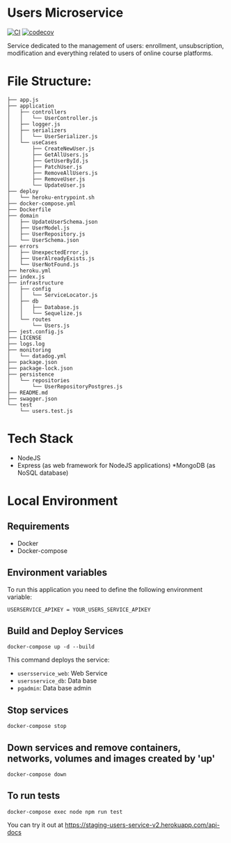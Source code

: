 # Users Microservice
[![CI](https://github.com/Ubademy-G3/users.service/actions/workflows/test.yml/badge.svg)](https://github.com/Ubademy-G3/users.service/actions/workflows/test.yml)
[![codecov](https://codecov.io/gh/Ubademy-G3/users.service/branch/main/graph/badge.svg?token=5ODNFTLVGI)](https://codecov.io/gh/Ubademy-G3/users.service)

Service dedicated to the management of users: enrollment, unsubscription, modification and everything related to users of online course platforms.

# File Structure:
```tree
├── app.js
├── application
│   ├── controllers
│   │   └── UserController.js
│   ├── logger.js
│   ├── serializers
│   │   └── UserSerializer.js
│   └── useCases
│       ├── CreateNewUser.js
│       ├── GetAllUsers.js
│       ├── GetUserById.js
│       ├── PatchUser.js
│       ├── RemoveAllUsers.js
│       ├── RemoveUser.js
│       └── UpdateUser.js
├── deploy
│   └── heroku-entrypoint.sh
├── docker-compose.yml
├── Dockerfile
├── domain
│   ├── UpdateUserSchema.json
│   ├── UserModel.js
│   ├── UserRepository.js
│   └── UserSchema.json
├── errors
│   ├── UnexpectedError.js
│   ├── UserAlreadyExists.js
│   └── UserNotFound.js
├── heroku.yml
├── index.js
├── infrastructure
│   ├── config
│   │   └── ServiceLocator.js
│   ├── db
│   │   ├── Database.js
│   │   └── Sequelize.js
│   └── routes
│       └── Users.js
├── jest.config.js
├── LICENSE
├── logs.log
├── monitoring
│   └── datadog.yml
├── package.json
├── package-lock.json
├── persistence
│   └── repositories
│       └── UserRepositoryPostgres.js
├── README.md
├── swagger.json
└── test
    └── users.test.js
```

# Tech Stack

* NodeJS
* Express (as web framework for NodeJS applications)
*MongoDB (as NoSQL database)

# Local Environment 

## Requirements 

* Docker
* Docker-compose

## Environment variables

To run this application you need to define the following environment variable:

```
USERSERVICE_APIKEY = YOUR_USERS_SERVICE_APIKEY
```

## Build and Deploy Services

```docker-compose up -d --build```

This command deploys the service:

* `usersservice_web`: Web Service
* `usersservice_db`: Data base
* `pgadmin`: Data base admin

## Stop services

```docker-compose stop```

## Down services and remove containers, networks, volumes and images created by 'up'

```docker-compose down```

## To run tests

```docker-compose exec node npm run test```


You can try it out at <https://staging-users-service-v2.herokuapp.com/api-docs>
